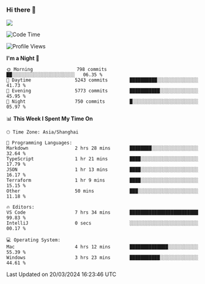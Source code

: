 ### Hi there 👋

<!--
**JJAYCHEN1e/jjaychen1e** is a ✨ _special_ ✨ repository because its `README.md` (this file) appears on your GitHub profile.

Here are some ideas to get you started:

- 🔭 I’m currently working on ...
- 🌱 I’m currently learning ...
- 👯 I’m looking to collaborate on ...
- 🤔 I’m looking for help with ...
- 💬 Ask me about ...
- 📫 How to reach me: ...
- 😄 Pronouns: ...
- ⚡ Fun fact: ...
-->

[![](https://github-readme-stats.vercel.app/api?username=jjaychen1e&show_icons=true)](https://github.com/jjaychen1e/github-readme-stats?count_private=true)

<!--START_SECTION:waka-->
![Code Time](http://img.shields.io/badge/Code%20Time-1%2C084%20hrs%2036%20mins-blue)

![Profile Views](http://img.shields.io/badge/Profile%20Views-0-blue)

**I'm a Night 🦉** 

```text
🌞 Morning                798 commits         ██░░░░░░░░░░░░░░░░░░░░░░░   06.35 % 
🌆 Daytime                5243 commits        ██████████░░░░░░░░░░░░░░░   41.73 % 
🌃 Evening                5773 commits        ███████████░░░░░░░░░░░░░░   45.95 % 
🌙 Night                  750 commits         █░░░░░░░░░░░░░░░░░░░░░░░░   05.97 % 
```


📊 **This Week I Spent My Time On** 

```text
🕑︎ Time Zone: Asia/Shanghai

💬 Programming Languages: 
Markdown                 2 hrs 28 mins       ████████░░░░░░░░░░░░░░░░░   32.64 % 
TypeScript               1 hr 21 mins        ████░░░░░░░░░░░░░░░░░░░░░   17.79 % 
JSON                     1 hr 13 mins        ████░░░░░░░░░░░░░░░░░░░░░   16.17 % 
Terraform                1 hr 9 mins         ████░░░░░░░░░░░░░░░░░░░░░   15.15 % 
Other                    50 mins             ███░░░░░░░░░░░░░░░░░░░░░░   11.18 % 

🔥 Editors: 
VS Code                  7 hrs 34 mins       █████████████████████████   99.83 % 
IntelliJ                 0 secs              ░░░░░░░░░░░░░░░░░░░░░░░░░   00.17 % 

💻 Operating System: 
Mac                      4 hrs 12 mins       ██████████████░░░░░░░░░░░   55.39 % 
Windows                  3 hrs 23 mins       ███████████░░░░░░░░░░░░░░   44.61 % 
```


 Last Updated on 20/03/2024 16:23:46 UTC
<!--END_SECTION:waka-->

